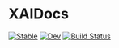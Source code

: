 # XAIDocs

[![Stable](https://img.shields.io/badge/docs-stable-blue.svg)](https://Julia-XAI.github.io/XAIDocs.jl/stable/)
[![Dev](https://img.shields.io/badge/docs-dev-blue.svg)](https://Julia-XAI.github.io/XAIDocs.jl/dev/)
[![Build Status](https://github.com/Julia-XAI/XAIDocs.jl/actions/workflows/CI.yml/badge.svg?branch=main)](https://github.com/Julia-XAI/XAIDocs.jl/actions/workflows/CI.yml?query=branch%3Amain)

